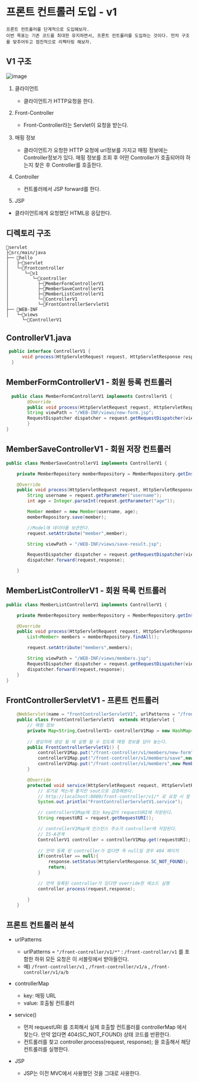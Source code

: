 # 프론트 컨트롤러 도입 - v1
```
프론트 컨트롤러를 단계적으로 도입해보자.
이번 목표는 기존 코드를 최대한 유지하면서, 프론트 컨트롤러를 도입하는 것이다. 먼저 구조를 맞추어두고 점진적으로 리펙터링 해보자.
```

## V1 구조

![image](https://user-images.githubusercontent.com/69107255/115206411-87495200-a135-11eb-873c-445efd14011b.png)

1. 클라이언트 
    - 클라이언트가 HTTP요청을 한다.
2. Front-Controller
    - Front-Controller라는 Servlet이 요청을 받는다.
3. 매핑 정보
    - 클라이언트가 요청한 HTTP 요청에 url정보를 가지고 매핑 정보에는 Controller정보가 있다. 매핑 정보를 조회 후 어떤 Controller가 호출되어야 하는지 찾은 후 Controller를 호출한다.

4. Controller
    - 컨트롤러에서 JSP forward를 한다.

5. JSP
- 클라이언트에게 요청했던 HTML응 응답한다.

## 디렉토리 구조
```
📁servlet
├📁src/main/java
├── 📁hello
│   ├─📁servlet
│   └─📁frontcontroller
│      └─📁v1
│         └─📁controller
│           ├─📄MemberFormControllerV1
│           ├─📄MemberSaveControllerV1
│           ├─📄MemberListControllerV1
│           └─📄ControllerV1
│           └─📄FrontControllerServletV1
├── 📁WEB-INF
│   └─📁views
      └─📄ControllerV1
```

## ControllerV1.java
```java
 public interface ControllerV1 {
      void process(HttpServletRequest request, HttpServletResponse response) throws ServletException, IOException;
  }
```

## MemberFormControllerV1 - 회원 등록 컨트롤러
```java
  public class MemberFormControllerV1 implements ControllerV1 {
        @Override
        public void process(HttpServletRequest request, HttpServletResponseresponse) throws ServletException, IOException {
        String viewPath = "/WEB-INF/views/new-form.jsp";
        RequestDispatcher dispatcher = request.getRequestDispatcher(viewPath); dispatcher.forward(request, response);
        } 
}

```

## MemberSaveControllerV1 - 회원 저장 컨트롤러
```java
public class MemberSaveControllerV1 implements ControllerV1 {

    private MemberRepository memberRepository = MemberRepository.getInstance();

    @Override
    public void process(HttpServletRequest request, HttpServletResponse response) throws ServletException, IOException {
        String username = request.getParameter("username");
        int age = Integer.parseInt(request.getParameter("age"));

        Member member = new Member(username, age);
        memberRepository.save(member);

        //Model에 데이터를 보관한다.
        request.setAttribute("member",member);

        String viewPath = "/WEB-INF/views/save-result.jsp";

        RequestDispatcher dispatcher = request.getRequestDispatcher(viewPath);
        dispatcher.forward(request,response);

    }
```

## MemberListControllerV1 - 회원 목록 컨트롤러
```java
public class MemberListControllerV1 implements ControllerV1 {

    private MemberRepository memberRepository = MemberRepository.getInstance();

    @Override
    public void process(HttpServletRequest request, HttpServletResponse response) throws ServletException, IOException {
        List<Member> members = memberRepository.findAll();

        request.setAttribute("members",members);

        String viewPath = "/WEB-INF/views/members.jsp";
        RequestDispatcher dispatcher = request.getRequestDispatcher(viewPath);
        dispatcher.forward(request,response);
    }
}
```

## FrontControllerServletV1 - 프론트 컨트롤러
```java
    @WebServlet(name = "frontControllerServletV1", urlPatterns = "/front-controller/v1/*")
    public class FrontControllerServletV1  extends HttpServlet {
        // 매핑 정보
        private Map<String,ControllerV1> controllerV1Map = new HashMap<>();
        
        // 생성자에 생성 될 때 실행 될 수 있도록 매핑 정보를 담아 놓는다.
        public FrontControllerServletV1() {
            controllerV1Map.put("/front-controller/v1/members/new-form",new MemberFormControllerV1());
            controllerV1Map.put("/front-controller/v1/members/save",new MemberSaveControllerV1());
            controllerV1Map.put("/front-controller/v1/members",new MemberListControllerV1());
        }

        @Override
        protected void service(HttpServletRequest request, HttpServletResponse response) throws ServletException, IOException {
            // 로거로 찍는게 좋지만 sout으로 검증해본다.
            // http://localhost:8080/front-controller/v1/* 로 요청 시 잘 호출이 잘 되는지 확인을 해봐야한다.
            System.out.println("FrontControllerServletV1.service");

            // controllerV1Map에 있는 key값이 requestURI에 저장된다.
            String requestURI = request.getRequestURI();

            // controllerV1Map에 인스턴스 주소가 controller애 저장된다. 
            // IS-A관계
            ControllerV1 controller = controllerV1Map.get(requestURI);
            
            // 만약 등록 된 controller가 없다면 즉 null일 경우 404 페이지
            if(controller == null){
                response.setStatus(HttpServletResponse.SC_NOT_FOUND);
                return;
            }

            // 만약 등록된 controller가 있다면 override한 메소드 실행
            controller.process(request,response);

        }
    }
```
## 프론트 컨트롤러 분석

- urlPatterns
    - urlPatterns = `"/front-controller/v1/*"` : `/front-controller/v1` 를 포함한 하위 모든 요청은 이 서블릿에서 받아들인다.
    - 예) `/front-controller/v1` , `/front-controller/v1/a` , `/front-controller/v1/a/b`

- controllerMap
    - key: 매핑 URL
    - value: 호출될 컨트롤러

- service()
    - 먼저 requestURI 를 조회해서 실제 호출할 컨트롤러를 controllerMap 에서 찾는다. 만약 없다면 404(SC_NOT_FOUND) 상태 코드를 반환한다.
    - 컨트롤러를 찾고 controller.process(request, response); 을 호출해서 해당 컨트롤러를 실행한다.

- JSP
    - JSP는 이전 MVC에서 사용했던 것을 그대로 사용한다.